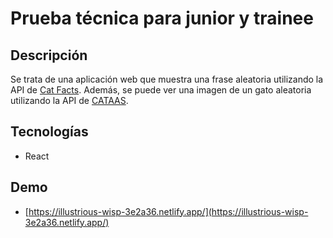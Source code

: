 # Prueba técnica para junior y trainee

## Descripción

Se trata de una aplicación web que muestra una frase aleatoria utilizando la API de [Cat Facts](https://catfact.ninja/). Además, se puede ver una imagen de un gato aleatoria utilizando la API de [CATAAS](https://cataas.com/).

## Tecnologías

- React

## Demo

- [https://illustrious-wisp-3e2a36.netlify.app/](https://illustrious-wisp-3e2a36.netlify.app/)
